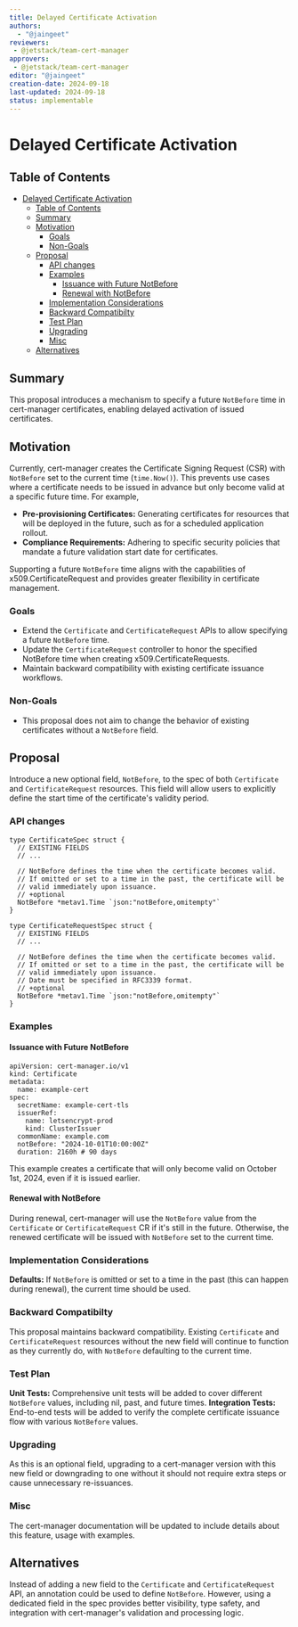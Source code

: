 ```yaml
---
title: Delayed Certificate Activation
authors:
  - "@jaingeet"
reviewers:
 - @jetstack/team-cert-manager
approvers:
 - @jetstack/team-cert-manager
editor: "@jaingeet"
creation-date: 2024-09-18
last-updated: 2024-09-18
status: implementable
---
```


# Delayed Certificate Activation

## Table of Contents

<!-- toc -->
- [Delayed Certificate Activation](#delayed-certificate-activation)
  - [Table of Contents](#table-of-contents)
  - [Summary](#summary)
  - [Motivation](#motivation)
    - [Goals](#goals)
    - [Non-Goals](#non-goals)
  - [Proposal](#proposal)
    - [API changes](#api-changes)
    - [Examples](#examples)
      - [Issuance with Future NotBefore](#issuance-with-future-notbefore)
      - [Renewal with NotBefore](#renewal-with-notbefore)
    - [Implementation Considerations](#implementation-considerations)
    - [Backward Compatibilty](#backward-compatibilty)
    - [Test Plan](#test-plan)
    - [Upgrading](#upgrading)
    - [Misc](#misc)
  - [Alternatives](#alternatives)
<!-- /toc -->

## Summary

This proposal introduces a mechanism to specify a future `NotBefore` time in cert-manager certificates, enabling delayed activation of issued certificates.

## Motivation

Currently, cert-manager creates the Certificate Signing Request (CSR) with `NotBefore` set to the current time (`time.Now()`).  This prevents use cases where a certificate needs to be issued in advance but only become valid at a specific future time. For example,

- **Pre-provisioning Certificates:** Generating certificates for resources that will be deployed in the future, such as for a scheduled application rollout.
- **Compliance Requirements:** Adhering to specific security policies that mandate a future validation start date for certificates.

Supporting a future `NotBefore` time aligns with the capabilities of x509.CertificateRequest and provides greater flexibility in certificate management.

### Goals

- Extend the `Certificate` and `CertificateRequest` APIs to allow specifying a future `NotBefore` time.
- Update the `CertificateRequest` controller to honor the specified NotBefore time when creating x509.CertificateRequests.
- Maintain backward compatibility with existing certificate issuance workflows.

### Non-Goals

- This proposal does not aim to change the behavior of existing certificates without a `NotBefore` field.

## Proposal

Introduce a new optional field, `NotBefore`, to the spec of both `Certificate` and `CertificateRequest` resources. This field will allow users to explicitly define the start time of the certificate's validity period.

### API changes

```
type CertificateSpec struct {
  // EXISTING FIELDS
  // ...

  // NotBefore defines the time when the certificate becomes valid.
  // If omitted or set to a time in the past, the certificate will be 
  // valid immediately upon issuance.
  // +optional
  NotBefore *metav1.Time `json:"notBefore,omitempty"`
}

type CertificateRequestSpec struct {
  // EXISTING FIELDS
  // ...

  // NotBefore defines the time when the certificate becomes valid.
  // If omitted or set to a time in the past, the certificate will be 
  // valid immediately upon issuance.
  // Date must be specified in RFC3339 format.
  // +optional
  NotBefore *metav1.Time `json:"notBefore,omitempty"` 
}
```

### Examples

#### Issuance with Future NotBefore

```
apiVersion: cert-manager.io/v1
kind: Certificate
metadata:
  name: example-cert
spec:
  secretName: example-cert-tls
  issuerRef:
    name: letsencrypt-prod
    kind: ClusterIssuer
  commonName: example.com
  notBefore: "2024-10-01T10:00:00Z" 
  duration: 2160h # 90 days
```

This example creates a certificate that will only become valid on October 1st, 2024, even if it is issued earlier.

#### Renewal with NotBefore

During renewal, cert-manager will use the `NotBefore` value from the `Certificate` or `CertificateRequest` CR if it's still in the future. Otherwise, the renewed certificate will be issued with `NotBefore` set to the current time.

### Implementation Considerations

**Defaults:** If `NotBefore` is omitted or set to a time in the past (this can happen during renewal), the current time should be used.

### Backward Compatibilty

This proposal maintains backward compatibility. Existing `Certificate` and `CertificateRequest` resources without the new field will continue to function as they currently do, with `NotBefore` defaulting to the current time.

### Test Plan

**Unit Tests:** Comprehensive unit tests will be added to cover different `NotBefore` values, including nil, past, and future times.
**Integration Tests:** End-to-end tests will be added to verify the complete certificate issuance flow with various `NotBefore` values.

### Upgrading

As this is an optional field, upgrading to a cert-manager version with this new field or downgrading to one without it should not require extra steps or cause unnecessary re-issuances.

### Misc

The cert-manager documentation will be updated to include details about this feature, usage with examples.

## Alternatives

Instead of adding a new field to the `Certificate` and `CertificateRequest` API, an annotation could be used to define `NotBefore`. However, using a dedicated field in the spec provides better visibility, type safety, and integration with cert-manager's validation and processing logic.
